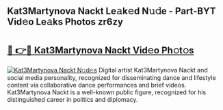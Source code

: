 ## Kat3Martynova Nackt Le𝚊k𝚎d N𝚞𝚍e - Part-BYT Vid𝚎o Le𝚊ks Photos zr6zy

# <h2><a href="http://fb4ngl4.evod.top/?m=Kat3Martynova+Nackt">🔗 👉🔴 Kat3Martynova Nackt Vid𝚎o Ph𝚘t𝚘s</a></h2>

[![Kat3Martynova Nackt N𝚞d𝚎s](https://i.imgur.com/8V9OHl7.gif)](http://fb4ngl4.evod.top/?m=Kat3Martynova+Nackt)
Digital artist Kat3Martynova Nackt and social media personality, recognized for disseminating dance and lifestyle content via collaborative dance performances and brief videos. Kat3Martynova Nackt is a well-known public figure, recognized for his distinguished career in politics and diplomacy. 
